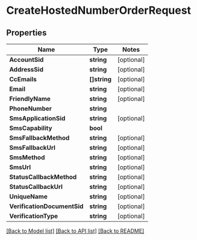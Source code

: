 # CreateHostedNumberOrderRequest

## Properties
Name | Type | Notes
------------ | ------------- | -------------
**AccountSid** | **string** | [optional] 
**AddressSid** | **string** | [optional] 
**CcEmails** | **[]string** | [optional] 
**Email** | **string** | [optional] 
**FriendlyName** | **string** | [optional] 
**PhoneNumber** | **string** | 
**SmsApplicationSid** | **string** | [optional] 
**SmsCapability** | **bool** | 
**SmsFallbackMethod** | **string** | [optional] 
**SmsFallbackUrl** | **string** | [optional] 
**SmsMethod** | **string** | [optional] 
**SmsUrl** | **string** | [optional] 
**StatusCallbackMethod** | **string** | [optional] 
**StatusCallbackUrl** | **string** | [optional] 
**UniqueName** | **string** | [optional] 
**VerificationDocumentSid** | **string** | [optional] 
**VerificationType** | **string** | [optional] 

[[Back to Model list]](../README.md#documentation-for-models) [[Back to API list]](../README.md#documentation-for-api-endpoints) [[Back to README]](../README.md)


